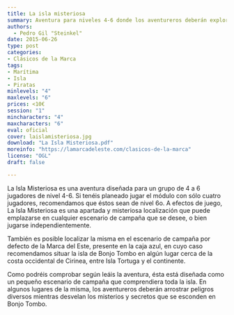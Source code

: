 ```yaml
---
title: La isla misteriosa
summary: Aventura para niveles 4-6 donde los aventureros deberán explorar una misteriosa isla llena de peligros
authors:
  - Pedro Gil "Steinkel"
date: 2015-06-26
type: post
categories:
- Clásicos de la Marca
tags:
- Marítima
- Isla
- Piratas
minlevels: "4"
maxlevels: "6"
prices: <10€
session: "1"
mincharacters: "4"
maxcharacters: "6"
eval: oficial
cover: laislamisteriosa.jpg
download: "La Isla Misteriosa.pdf"
moreinfo: "https://lamarcadeleste.com/clasicos-de-la-marca"
license: "OGL"
draft: false

---
```


La Isla Misteriosa es una aventura diseñada para un grupo de 4 a 6 jugadores de nivel 4-6. Si tenéis planeado jugar el módulo con sólo cuatro jugadores, recomendamos que éstos sean de nivel 6o. A efectos de juego, La Isla Misteriosa es una apartada y misteriosa localización que puede emplazarse en cualquier escenario de campaña que se desee, o bien jugarse independientemente.

También es posible localizar la misma en el escenario de campaña por defecto de la Marca del Este, presente en la caja azul, en cuyo caso recomendamos situar la isla de Bonjo Tombo en algún lugar cerca de la costa occidental de Cirinea, entre Isla Tortuga y el continente.

Como podréis comprobar según leáis la aventura, ésta está diseñada como un pequeño escenario de campaña que comprendiera toda la isla. En algunos lugares de la misma, los aventureros deberán arrostrar peligros diversos mientras desvelan los misterios y secretos que se esconden en Bonjo Tombo.
